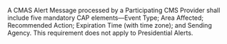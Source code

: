 A CMAS Alert Message processed by a Participating CMS Provider shall include five mandatory CAP elements—Event Type; Area Affected; Recommended Action; Expiration Time (with time zone); and Sending Agency. This requirement does not apply to Presidential Alerts.

